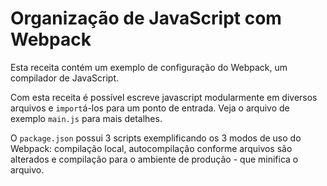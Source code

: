 # Organização de JavaScript com Webpack
Esta receita contém um exemplo de configuração do Webpack, um compilador de JavaScript.

Com esta receita é possível escreve javascript modularmente em diversos arquivos e `import`á-los para um ponto de entrada. Veja o arquivo de exemplo `main.js` para mais detalhes.

O `package.json` possui 3 scripts exemplificando os 3 modos de uso do Webpack: compilação local, autocompilação conforme arquivos são alterados e compilação para o ambiente de produção - que minifica o arquivo.
